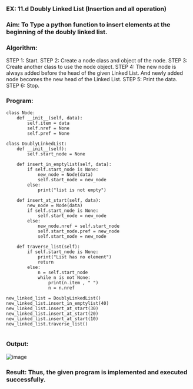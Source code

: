### EX: 11.d Doubly Linked List (Insertion and all operation)


### Aim: To Type a python function to insert elements at the beginning of the doubly linked list.

### Algorithm:
STEP 1: Start.
STEP 2: Create a node class and object of the node.
STEP 3: Create another class to use the node object.
STEP 4: The new node is always added before the head of the given Linked List. And newly added node becomes the new head of the Linked List.
STEP 5: Print the data.
STEP 6: Stop.

### Program:
```
class Node:
    def __init__(self, data):
        self.item = data
        self.nref = None
        self.pref = None

class DoublyLinkedList:
    def __init__(self):
        self.start_node = None

    def insert_in_emptylist(self, data):
        if self.start_node is None:
            new_node = Node(data)
            self.start_node = new_node
        else:
            print("list is not empty")
            
    def insert_at_start(self, data):
        new_node = Node(data)
        if self.start_node is None:
            self.start_node = new_node
        else:
            new_node.nref = self.start_node
            self.start_node.pref = new_node
            self.start_node = new_node

    def traverse_list(self): 
        if self.start_node is None:
            print("List has no element")
            return
        else:
            n = self.start_node
            while n is not None:
                print(n.item , " ")
                n = n.nref
                
new_linked_list = DoublyLinkedList()
new_linked_list.insert_in_emptylist(40)
new_linked_list.insert_at_start(30)
new_linked_list.insert_at_start(20)
new_linked_list.insert_at_start(10)
new_linked_list.traverse_list()


```
### Output:
 
![image](https://github.com/user-attachments/assets/c9883d28-638d-4f70-bc2d-f269a1606a45)

 

### Result: Thus, the given program is implemented and executed successfully.
